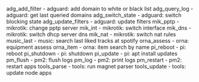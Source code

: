 adg_add_filter - adguard: add domain to white or black list
adg_query_log - adguard: get last queried domains
adg_switch_state - adguard: switch blocking state
adg_update_filters - adguard: update filters
mik_pptp - mikrotik: change pptp server
mik_int - mikrotik: switch interface
mik_dns - mikrotik: switch dhcp server dns
mik_nat - mikrotik: switch nat rules
music_last - music: search last liked tracks at spotify
orna_assess - orna: equipment assess
orna_item - orna: item search by name
pi_reboot - pi: reboot
pi_shutdown - pi: shutdown
pi_update - pi: apt install updates
pm_flush - pm2: flush logs
pm_log - pm2: print logs
pm_restart - pm2: restart apps
tools_parse - tools: run magnet parser
tools_update - tools: update node apps
